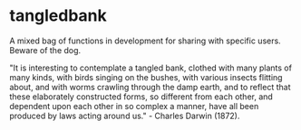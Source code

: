 # tangledbank
A mixed bag of functions in development for sharing with specific users. Beware of the dog.

"It is interesting to contemplate a tangled bank, clothed with many plants of many kinds, with birds singing on the bushes, with various insects flitting about, and with worms crawling through the damp earth, and to reflect that these elaborately constructed forms, so different from each other, and dependent upon each other in so complex a manner, have all been produced by laws acting around us." - Charles Darwin (1872).
